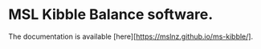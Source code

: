 # MSL Kibble Balance software.

The documentation is available [here][https://mslnz.github.io/ms-kibble/].
